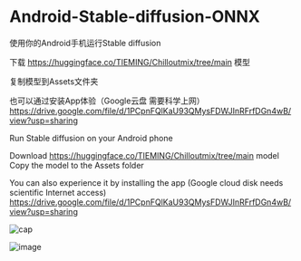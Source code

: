 # Android-Stable-diffusion-ONNX

使用你的Android手机运行Stable diffusion

下载 https://huggingface.co/TIEMING/Chilloutmix/tree/main 模型

复制模型到Assets文件夹

也可以通过安装App体验（Google云盘 需要科学上网）
https://drive.google.com/file/d/1PCpnFQlKaU93QMysFDWJInRFrfDGn4wB/view?usp=sharing

Run Stable diffusion on your Android phone

Download https://huggingface.co/TIEMING/Chilloutmix/tree/main model Copy the model to the Assets folder

You can also experience it by installing the app (Google cloud disk needs scientific Internet access) https://drive.google.com/file/d/1PCpnFQlKaU93QMysFDWJInRFrfDGn4wB/view?usp=sharing

![cap](https://github.com/ZTMIDGO/Android-Stable-diffusion-ONNX/assets/50280785/2efb0f03-43dd-4402-b2e6-bafe3cd2927c)

![image](https://github.com/ZTMIDGO/Android-Stable-diffusion-ONNX/blob/master/2.jpg)
